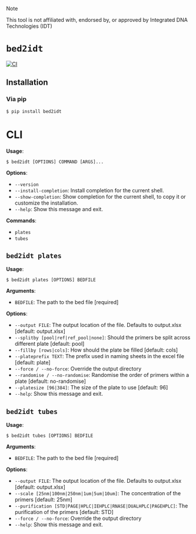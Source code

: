 > [!NOTE]
> This tool is not affiliated with, endorsed by, or approved by Integrated DNA Technologies (IDT)

# `bed2idt`

[![CI](https://github.com/ChrisgKent/bed2idt/actions/workflows/pytest.yml/badge.svg)](https://github.com/artic-network/bed2idt/actions/workflows/pytest.yml)

## Installation


### Via pip
```console
$ pip install bed2idt 
```

# CLI

**Usage**:

```console
$ bed2idt [OPTIONS] COMMAND [ARGS]...
```

**Options**:

* `--version`
* `--install-completion`: Install completion for the current shell.
* `--show-completion`: Show completion for the current shell, to copy it or customize the installation.
* `--help`: Show this message and exit.

**Commands**:

* `plates`
* `tubes`

## `bed2idt plates`

**Usage**:

```console
$ bed2idt plates [OPTIONS] BEDFILE
```

**Arguments**:

* `BEDFILE`: The path to the bed file  [required]

**Options**:

* `--output FILE`: The output location of the file. Defaults to output.xlsx  [default: output.xlsx]
* `--splitby [pool|ref|ref_pool|none]`: Should the primers be split across different plate  [default: pool]
* `--fillby [rows|cols]`: How should the plate be filled  [default: cols]
* `--plateprefix TEXT`: The prefix used in naming sheets in the excel file  [default: plate]
* `--force / --no-force`: Override the output directory
* `--randomise / --no-randomise`: Randomise the order of primers within a plate  [default: no-randomise]
* `--platesize [96|384]`: The size of the plate to use  [default: 96]
* `--help`: Show this message and exit.

## `bed2idt tubes`

**Usage**:

```console
$ bed2idt tubes [OPTIONS] BEDFILE
```

**Arguments**:

* `BEDFILE`: The path to the bed file  [required]

**Options**:

* `--output FILE`: The output location of the file. Defaults to output.xlsx  [default: output.xlsx]
* `--scale [25nm|100nm|250nm|1um|5um|10um]`: The concentration of the primers  [default: 25nm]
* `--purification [STD|PAGE|HPLC|IEHPLC|RNASE|DUALHPLC|PAGEHPLC]`: The purification of the primers  [default: STD]
* `--force / --no-force`: Override the output directory
* `--help`: Show this message and exit.

